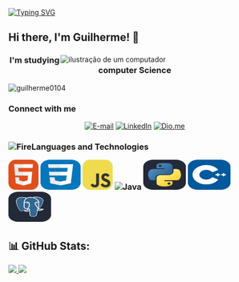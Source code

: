 [![Typing SVG](https://readme-typing-svg.herokuapp.com/?color=1E90FF&size=35&center=true&vCenter=true&width=1000&lines=HELLO,+My+name+is+Luis+Guilherme;I'm+20+years+old;I'm+from+Brazil;Computer+Science+Student;Data+Sience+Student;wanting+to+learn+more+and+more;Be+Welcome!+:%29)](https://git.io/typing-svg)


## Hi there, I'm Guilherme! 👋

<div>
<img src="https://github.com/user-attachments/assets/00e2eade-7f59-4202-bd6d-2e7cd06b8040" alt="ilustração de um computador" min-width="400px" max-width="400px" width="400px" align="right">
<h3 align="center">I'm studying computer Science</h3> 
<p align="left"> <img src="https://komarev.com/ghpvc/?username=guilherme0104&label=Profile%20views&color=0e75b6&style=flat" alt="guilherme0104"></p>
</div>

<h3 align="left">Connect with me</h3>
<div align="center"> 
  
[![E-mail](https://img.shields.io/badge/Gmail-D14836?style=for-the-badge&logo=gmail&logoColor=white)](mailto:seuemail@gmail.com)
[![LinkedIn](https://img.shields.io/badge/LinkedIn-0077B5?style=for-the-badge&logo=linkedin&logoColor=white)](linkdolinkedin)
[![Dio.me](https://img.shields.io/badge/-Dio.me-000000?style=for-the-badge&logo=Dio.me&logoColor=white)](https://www.dio.me/users/seuperfil)
</div>

<h3><img src="https://raw.githubusercontent.com/Tarikul-Islam-Anik/Animated-Fluent-Emojis/master/Emojis/Travel%20and%20places/Fire.png" alt="Fire" width="25" height="25" />Languages and Technologies<p align="center">
<p>
  <img alt="HTML" height="60" width="60" src="https://github.com/tandpfun/skill-icons/blob/main/icons/HTML.svg">
  <img alt="CSS" height="60" width="80" src="https://raw.githubusercontent.com/tandpfun/skill-icons/65dea6c4eaca7da319e552c09f4cf5a9a8dab2c8/icons/CSS.svg">
  <img alt="JavaScript" height="60" width="60" src="https://github.com/tandpfun/skill-icons/blob/main/icons/JavaScript.svg?short_path=991e506">
  <img alt="Java" height="60" width="85" src="https://skillicons.dev/icons?i=java">
  <img alt="Python" height="60" width="85" src="https://raw.githubusercontent.com/tandpfun/skill-icons/65dea6c4eaca7da319e552c09f4cf5a9a8dab2c8/icons/Python-Dark.svg">
  <img alt="C++" height="60" width="85" src="https://github.com/tandpfun/skill-icons/blob/main/icons/CPP.svg">
  <img alt="PorstgreeSQL" height="60" width="85" src="https://github.com/tandpfun/skill-icons/blob/main/icons/PostgreSQL-Dark.svg">

</p>

<!-- Status -->
## 📊 GitHub Stats: 
<div>
  <a href="https://github.com/guilherme0104">
    <img  height="180em" src="https://github-readme-stats.vercel.app/api?username=guilherme0104&show_icons=true&count_private=true&hide_border=true&title_color=CC6CE7&icon_color=00bfbf&text_color=c9d1d9&bg_color=0d1117"/> 
    <img  height="180em" src="https://github-readme-stats.vercel.app/api/top-langs/?username=guilherme0104&layout=compact&hide_border=true&title_color=CC6CE7&text_color=00bfbf&bg_color=0d1117" />
  </a>
</div>




